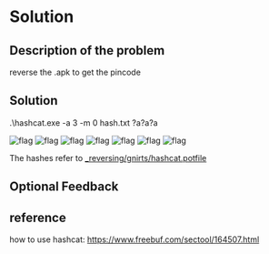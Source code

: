 # Solution


## Description of the problem

reverse the .apk to get the pincode

## Solution



 .\hashcat.exe -a 3 -m 0 hash.txt ?a?a?a

<img src="screenshots/_reversing/gnirts/aaa.PNG" alt="flag" style="zoom:100%;" />



<img src="screenshots/_reversing/gnirts/aaaa.PNG" alt="flag" style="zoom:100%;" />



<img src="screenshots/_reversing/gnirts/aaaaa.PNG" alt="flag" style="zoom:100%;" />



<img src="screenshots/_reversing/gnirts/aaaaaa.PNG" alt="flag" style="zoom:100%;" />



<img src="screenshots/_reversing/gnirts/aaaaaaa(notcompleted).PNG" alt="flag" style="zoom:100%;" />





<img src="screenshots/_reversing/gnirts/ddddddd.PNG" alt="flag" style="zoom:100%;" />



<img src="screenshots/_reversing/gnirts/hashcatpotfile.PNG" alt="flag" style="zoom:100%;" />

The hashes refer to [_reversing/gnirts/hashcat.potfile](_reversing/gnirts/hashcat.potfile)



## Optional Feedback





## reference

how to use hashcat: https://www.freebuf.com/sectool/164507.html


